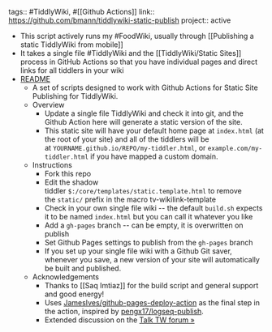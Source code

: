 ---
---

tags:: #TiddlyWiki, #[[Github Actions]]
link:: https://github.com/bmann/tiddlywiki-static-publish
project:: active

- This script actively runs my #FoodWiki, usually through [[Publishing a static TiddlyWiki from mobile]]
- It takes a single file #TiddlyWiki and the [[TiddlyWiki/Static Sites]] process in GitHub Actions so that you have individual pages and direct links for all tiddlers in your wiki
- [README](https://github.com/bmann/tiddlywiki-static-publish)
	- A set of scripts designed to work with Github Actions for Static Site Publishing for TiddlyWiki.
	- Overview
		- Update a single file TiddlyWiki and check it into git, and the Github Action here will generate a static version of the site.
		- This static site will have your default home page at `index.html` (at the root of your site) and all of the tiddlers will be at `YOURNAME.github.io/REPO/my-tiddler.html`, or `example.com/my-tiddler.html` if you have mapped a custom domain.
	- Instructions
		- Fork this repo
		- Edit the shadow tiddler `$:/core/templates/static.template.html` to remove the `static/` prefix in the macro tv-wikilink-template
		- Check in your own single file wiki -- the default `build.sh` expects it to be named `index.html` but you can call it whatever you like
		- Add a `gh-pages` branch -- can be empty, it is overwritten on publish
		- Set Github Pages settings to publish from the `gh-pages` branch
		- If you set up your single file wiki with a Github Git saver, whenever you save, a new version of your site will automatically be built and published.
	- Acknowledgements
		- Thanks to [[Saq Imtiaz]] for the build script and general support and good energy!
		- Uses [JamesIves/github-pages-deploy-action](https://github.com/JamesIves/github-pages-deploy-action) as the final step in the action, inspired by [pengx17/logseq-publish](https://github.com/pengx17/logseq-publish).
		- Extended discussion on the [Talk TW forum »](https://talk.tiddlywiki.org/t/rfi-github-actions-static-publishing-script/5203)